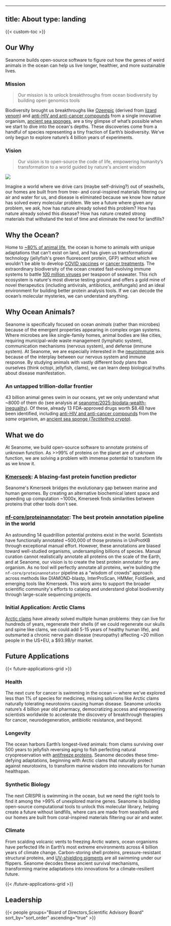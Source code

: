 
---
title: About
type: landing
---

{{< custom-toc >}}


## Our Why

Seanome builds open-source software to figure out how the genes of weird animals in the ocean can help us live longer, healthier, and more sustainable lives. 

### Mission

> Our mission is to unlock breakthroughs from ocean biodiversity by building open genomics tools

Biodiversity brought us breakthroughs like [Ozempic](https://en.wikipedia.org/wiki/Semaglutide) (derived from [lizard venom](https://medicine.uq.edu.au/article/2024/04/rise-ozempic-how-surprise-discoveries-and-lizard-venom-led-new-class-weight-loss-drugs)) and [anti-HIV and anti-cancer compounds](https://ocean.si.edu/ocean-life/invertebrates/sea-sponge-hiv-medicine) from a single innovative organism, [ancient sea sponges](https://en.wikipedia.org/wiki/Tectitethya_crypta), are a tiny glimpse of what’s possible when we start to dive into the ocean's depths. These discoveries come from a handful of species representing a tiny fraction of Earth’s biodiversity. We’ve only begun to explore nature’s 4 billion years of experiments.

### Vision

> Our vision is to open-source the code of life, empowering humanity’s transformation to a world guided by nature's ancient wisdom


![](/media/midjourney/future-city.png)

Imagine a world where we drive cars (maybe self-driving?) out of seashells, our homes are built from from tree- and coral-inspired materials filtering our air and water for us, and disease is eliminated because we know how nature has solved every molecular problem. We see a future where given any problem, we ask, how has nature already solved this problem? How has nature already solved this disease? How has nature created strong materials that withstand the test of time and eliminate the need for landfills?


## Why the Ocean?

Home to [~80% of animal life](https://www.pnas.org/doi/full/10.1073/pnas.1711842115), the ocean is home to animals with unique adaptations that can’t exist on land, and has given us transformational technology (jellyfish's green fluorescent protein, GFP) without which we wouldn't be able to develop [COVID vaccines](https://www.nature.com/articles/s41586-020-2639-4) or [cancer treatments](https://pmc.ncbi.nlm.nih.gov/articles/PMC4383682/). The extraordinary biodiversity of the ocean created fast-evolving immune systems to battle [100 million viruses](https://www.annualreviews.org/content/journals/10.1146/annurev-marine-120709-142805) per teaspoon of seawater. This rich ecosystem is nature's most diverse testing ground and offers a gold mine of novel therapeutics (including antivirals, antibiotics, antifungals) and an ideal environment for building better protein analysis tools. If we can decode the ocean’s molecular mysteries, we can understand anything.


## Why Ocean Animals?

Seanome is specifically focused on ocean *animals* (rather than microbes) because of the emergent properties appearing in complex organ systems. Where microbes are like single-family homes, animal bodies are like cities, requiring municipal-wide waste management (lymphatic system), communication mechanisms (nervous system), and defense (immune system). At Seanome, we are especially interested in the [neuroimmune](https://en.wikipedia.org/wiki/Neuroimmune_system) axis because of the interplay between our nervous system and immune response. By studying animals with vastly different body plans than ourselves (think octopi, jellyfish, clams), we can learn deep biological truths about disease manifestation.

### An untapped trillion-dollar frontier

43 billion animal genes swim in our oceans, yet we only understand what ~8000 of them do (see analysis at [seanome/2025-biodata-wealth-inequality](https://github.com/seanome/2025-biodata-wealth-inequality)). Of these, already 13 FDA-approved drugs worth $8.4B have been identified, including [anti-HIV and anti-cancer compounds](https://ocean.si.edu/ocean-life/invertebrates/sea-sponge-hiv-medicine) from the *same* organism, an [ancient sea sponge (*Tectitethya crypta*)](https://en.wikipedia.org/wiki/Tectitethya_crypta).

## What we do

At Seanome, we build open-source software to annotate proteins of unknown function. As >>99% of proteins on the planet are of unknown function, we are solving a problem with immense potential to transform life as we know it.

### [Kmerseek](https://github.com/seanome/kmerseek/): A blazing-fast protein function predictor

Seanome's Kmerseek bridges the evolutionary gap between marine and human genomes. By creating an alternative biochemical latent space and speeding up computation ~1000x, Kmerseek finds similarities between proteins that other tools don't see.

### [nf-core/proteinannotator](https://github.com/nf-core/proteinannotator): The best protein annotation pipeline in the world

An astounding 14 quadrillion potential proteins exist in the world. Scientists have functionally annotated ~500,000 of those proteins in UniProtKB through exceptional manual effort. However, these annotations are biased toward well-studied organisms, undersampling billions of species. Manual curation cannot realistically annotate all proteins on the scale of the Earth, and at Seanome, our vision is to create the best protein annotator for any organism. As no tool will perfectly annotate all proteins, we’re building the `nf-core/proteinannotator` pipeline as a “wisdom of crowds” approach across methods like DIAMOND-blastp, InterProScan, HMMer, FoldSeek, and emerging tools like Kmerseek. This work aims to support the broader scientific community's efforts to catalog and understand global biodiversity through large-scale sequencing projects.

### Initial Application: Arctic Clams

[Arctic clams](https://blog.seanome.org/p/curing-diseases-with-arctic-clams) have already solved multiple human problems: they can live for hundreds of years, regenerate their shells (if we could regenerate our skulls and spine like clams, we could add 5-15 years of healthy human life), and outsmarted a chronic nerve pain disease (neuropathy) affecting ~20 million people in the US+EU, a $93.9B/yr market.

## Future Applications


{{< future-applications-grid >}}

<div class="future-applications-card">
  <!-- <img src="/media/applications/health.jpg" alt="Health"> -->
  <h3>Health</h3>
  <p>The next cure for cancer is swimming in the ocean — where we've explored less than 1% of species for medicines, missing solutions like Arctic clams naturally tolerating neurotoxins causing human disease. Seanome unlocks nature’s 4 billion year old pharmacy, democratizing access and empowering scientists worldwide to accelerate the discovery of breakthrough therapies for cancer, neurodegeneration, antibiotic resistance, and beyond.</p>
</div>

<div class="future-applications-card">
  <!-- <img src="/media/applications/longevity.jpg" alt="Longevity"> -->
  <h3>Longevity</h3>
  <p>The ocean harbors Earth’s longest-lived animals: from clams surviving over 500 years to jellyfish reversing aging to fish perfecting natural cryopreservation with <a href="https://en.wikipedia.org/wiki/Antifreeze_protein">antifreeze proteins</a>. Seanome decodes these time-defying adaptations, beginning with Arctic clams that naturally protect against neurotoxins, to transform marine wisdom into innovations for human healthspan.
</p>
</div>

<div class="future-applications-card">
  <!-- <img src="/media/applications/synthetic-bio.jpg" alt="Synthetic Biology"> -->
  <h3>Synthetic Biology</h3>
  <p>The next CRISPR is swimming in the ocean, but we need the right tools to find it among the >99% of unexplored marine genes. Seanome is building open-source computational tools to unlock this molecular library, helping create a future without landfills, where cars are made from seashells and our homes are built from coral-inspired materials filtering our air and water.</p>
</div>

<div class="future-applications-card">
  <!-- <img src="/media/applications/climate.jpg" alt="Climate"> -->
  <h3>Climate</h3>
  <p>From scalding volcanic vents to freezing Arctic waters, ocean organisms have perfected life in Earth’s most extreme environments across 4 billion years of climate change. Carbon-storing shell proteins, pressure-resistant structural proteins, and <a href="https://beautymatter.com/articles/arcaea-acquires-biotech-start-up-gadusol-laboratories">UV-shielding pigments</a> are all swimming under our flippers. Seanome decodes these ancient survival mechanisms, transforming marine adaptations into innovations for a climate-resilient future.</p>
</div>

{{< /future-applications-grid >}}



## Leadership

{{< people groups="Board of Directors,Scientific Advisory Board" sort_by="sort_order" ascending="true" >}}
